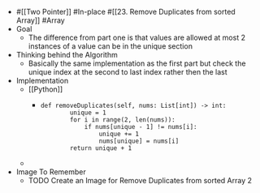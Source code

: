 - #[[Two Pointer]] #In-place #[[23. Remove Duplicates from sorted Array]] #Array
- Goal
	- The difference from part one is that values are allowed at most 2 instances of a value can be in the unique section
- Thinking behind the Algorithm
	- Basically the same implementation as the first part but check the unique index at the second to last index rather then the last
- Implementation
	- [[Python]]
		- ```
		  def removeDuplicates(self, nums: List[int]) -> int:
		          unique = 1
		          for i in range(2, len(nums)):
		              if nums[unique - 1] != nums[i]:
		                  unique += 1
		                  nums[unique] = nums[i]
		          return unique + 1
		  ```
	-
- Image To Remember
	- TODO Create an Image for Remove Duplicates from sorted Array 2
